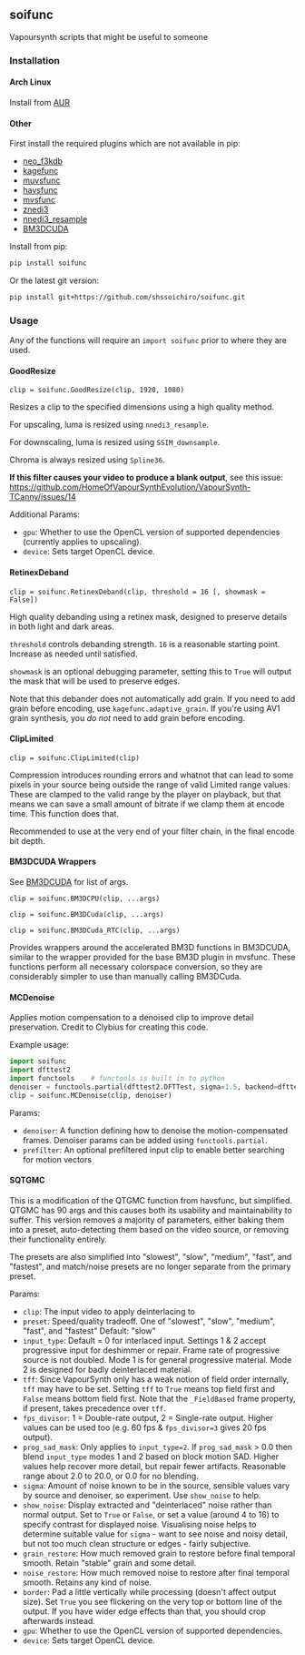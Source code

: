 ## soifunc

Vapoursynth scripts that might be useful to someone

### Installation

#### Arch Linux

Install from [AUR](https://aur.archlinux.org/packages/vapoursynth-plugin-soifunc-git)

#### Other

First install the required plugins which are not available in pip:

- [neo_f3kdb](https://github.com/HomeOfAviSynthPlusEvolution/neo_f3kdb)
- [kagefunc](https://github.com/Irrational-Encoding-Wizardry/kagefunc)
- [muvsfunc](https://github.com/WolframRhodium/muvsfunc)
- [havsfunc](https://github.com/WolframRhodium/havsfunc)
- [mvsfunc](https://github.com/HomeOfVapourSynthEvolution/mvsfunc)
- [znedi3](https://github.com/sekrit-twc/znedi3)
- [nnedi3_resample](https://github.com/HomeOfVapourSynthEvolution/nnedi3_resample)
- [BM3DCUDA](https://github.com/WolframRhodium/VapourSynth-BM3DCUDA)

Install from pip:

```bash
pip install soifunc
```

Or the latest git version:

```bash
pip install git+https://github.com/shssoichiro/soifunc.git
```

### Usage

Any of the functions will require an `import soifunc` prior to where they are used.

#### GoodResize

`clip = soifunc.GoodResize(clip, 1920, 1080)`

Resizes a clip to the specified dimensions using a high quality method.

For upscaling, luma is resized using `nnedi3_resample`.

For downscaling, luma is resized using `SSIM_downsample`.

Chroma is always resized using `Spline36`.

**If this filter causes your video to produce a blank output**, see this issue: https://github.com/HomeOfVapourSynthEvolution/VapourSynth-TCanny/issues/14

Additional Params:

- `gpu`: Whether to use the OpenCL version of supported dependencies (currently applies to upscaling).
- `device`: Sets target OpenCL device.

#### RetinexDeband

`clip = soifunc.RetinexDeband(clip, threshold = 16 [, showmask = False])`

High quality debanding using a retinex mask, designed to preserve details in both light and dark areas.

`threshold` controls debanding strength. `16` is a reasonable starting point. Increase as needed until satisfied.

`showmask` is an optional debugging parameter, setting this to `True` will output the mask that will be used to preserve edges.

Note that this debander does not automatically add grain.
If you need to add grain before encoding, use `kagefunc.adaptive_grain`.
If you're using AV1 grain synthesis, you _do not_ need to add grain before encoding.

#### ClipLimited

`clip = soifunc.ClipLimited(clip)`

Compression introduces rounding errors and whatnot that can lead
to some pixels in your source being outside the range of
valid Limited range values. These are clamped to the valid
range by the player on playback, but that means we can save
a small amount of bitrate if we clamp them at encode time.
This function does that.

Recommended to use at the very end of your filter chain,
in the final encode bit depth.

#### BM3DCUDA Wrappers

See [BM3DCUDA](https://github.com/WolframRhodium/VapourSynth-BM3DCUDA) for list of args.

`clip = soifunc.BM3DCPU(clip, ...args)`

`clip = soifunc.BM3DCuda(clip, ...args)`

`clip = soifunc.BM3DCuda_RTC(clip, ...args)`

Provides wrappers around the accelerated BM3D functions in BM3DCUDA, similar to the wrapper provided for the base BM3D plugin in mvsfunc.
These functions perform all necessary colorspace conversion, so they are considerably simpler to use than manually calling BM3DCuda.

#### MCDenoise

Applies motion compensation to a denoised clip to improve detail preservation.
Credit to Clybius for creating this code.

Example usage:

```python
import soifunc
import dfttest2
import functools    # functools is built in to python
denoiser = functools.partial(dfttest2.DFTTest, sigma=1.5, backend=dfttest2.Backend.CPU)
clip = soifunc.MCDenoise(clip, denoiser)
```

Params:

- `denoiser`: A function defining how to denoise the motion-compensated frames.
  Denoiser params can be added using `functools.partial`.
- `prefilter`: An optional prefiltered input clip to enable better searching for motion vectors

#### SQTGMC

This is a modification of the QTGMC function from havsfunc, but simplified.
QTGMC has 90 args and this causes both its usability and maintainability to suffer.
This version removes a majority of parameters, either baking them into a preset,
auto-detecting them based on the video source, or removing their functionality entirely.

The presets are also simplified into "slowest", "slow", "medium", "fast", and "fastest",
and match/noise presets are no longer separate from the primary preset.

Params:

- `clip`: The input video to apply deinterlacing to
- `preset`: Speed/quality tradeoff. One of "slowest", "slow", "medium", "fast", and "fastest"
  Default: "slow"
- `input_type`: Default = 0 for interlaced input.
  Settings 1 & 2 accept progressive input for deshimmer or repair.
  Frame rate of progressive source is not doubled.
  Mode 1 is for general progressive material.
  Mode 2 is designed for badly deinterlaced material.
- `tff`: Since VapourSynth only has a weak notion of field order internally,
  `tff` may have to be set. Setting `tff` to `True` means top field first
  and `False` means bottom field first. Note that the `_FieldBased` frame property,
  if present, takes precedence over `tff`.
- `fps_divisor`: 1 = Double-rate output, 2 = Single-rate output.
  Higher values can be used too (e.g. 60 fps & `fps_divisor=3` gives 20 fps output).
- `prog_sad_mask`: Only applies to `input_type=2`.
  If `prog_sad_mask` > 0.0 then blend `input_type` modes 1 and 2 based on block motion SAD.
  Higher values help recover more detail, but repair fewer artifacts.
  Reasonable range about 2.0 to 20.0, or 0.0 for no blending.
- `sigma`: Amount of noise known to be in the source,
  sensible values vary by source and denoiser, so experiment.
  Use `show_noise` to help.
- `show_noise`: Display extracted and "deinterlaced" noise rather than normal output.
  Set to `True` or `False`, or set a value (around 4 to 16) to specify
  contrast for displayed noise. Visualising noise helps to determine suitable value
  for `sigma` - want to see noise and noisy detail,
  but not too much clean structure or edges - fairly subjective.
- `grain_restore`: How much removed grain to restore before final temporal smooth.
  Retain "stable" grain and some detail.
- `noise_restore`: How much removed noise to restore after final temporal smooth.
  Retains any kind of noise.
- `border`: Pad a little vertically while processing (doesn't affect output size).
  Set `True` you see flickering on the very top or bottom line of the
  output. If you have wider edge effects than that, you should crop afterwards instead.
- `gpu`: Whether to use the OpenCL version of supported dependencies.
- `device`: Sets target OpenCL device.
